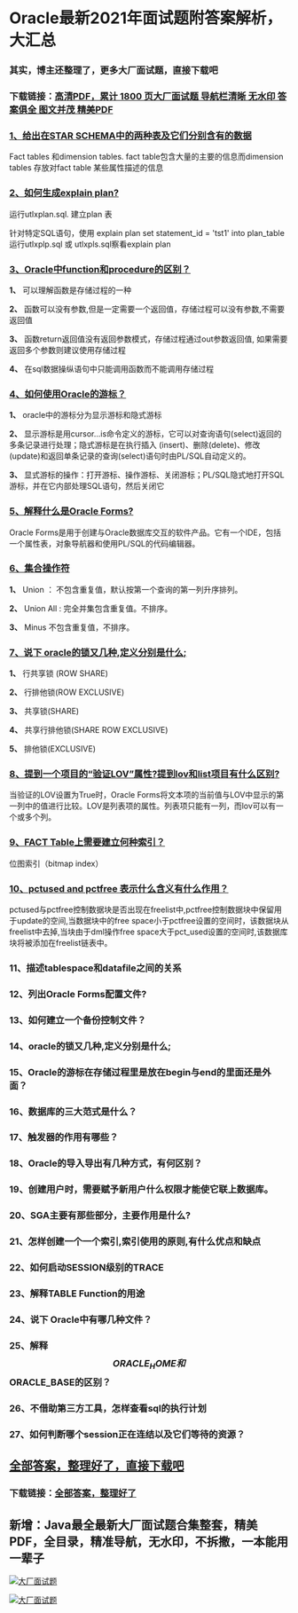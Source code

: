 # Oracle最新2021年面试题附答案解析，大汇总

### 其实，博主还整理了，更多大厂面试题，直接下载吧

### 下载链接：[高清PDF，累计 1800 页大厂面试题  导航栏清晰 无水印  答案俱全 图文并茂  精美PDF](https://github.com/liantengda/JavaEngineerBooks/blob/master/docs/index.md)



### [1、给出在STAR SCHEMA中的两种表及它们分别含有的数据](https://github.com/liantengda/JavaEngineerBooks/blob/master/docs/Oracle/Oracle最新2021年面试题附答案解析，大汇总.md#1给出在star-schema中的两种表及它们分别含有的数据)  


Fact tables 和dimension tables. fact table包含大量的主要的信息而dimension tables 存放对fact table 某些属性描述的信息


### [2、如何生成explain plan?](https://github.com/liantengda/JavaEngineerBooks/blob/master/docs/Oracle/Oracle最新2021年面试题附答案解析，大汇总.md#2如何生成explain-plan)  


运行utlxplan.sql. 建立plan 表

针对特定SQL语句，使用 explain plan set statement_id = 'tst1' into plan_table运行utlxplp.sql 或 utlxpls.sql察看explain plan


### [3、Oracle中function和procedure的区别？](https://github.com/liantengda/JavaEngineerBooks/blob/master/docs/Oracle/Oracle最新2021年面试题附答案解析，大汇总.md#3oracle中function和procedure的区别)  


**1、** 可以理解函数是存储过程的一种

**2、** 函数可以没有参数,但是一定需要一个返回值，存储过程可以没有参数,不需要返回值

**3、** 函数return返回值没有返回参数模式，存储过程通过out参数返回值, 如果需要返回多个参数则建议使用存储过程

**4、** 在sql数据操纵语句中只能调用函数而不能调用存储过程


### [4、如何使用Oracle的游标？](https://github.com/liantengda/JavaEngineerBooks/blob/master/docs/Oracle/Oracle最新2021年面试题附答案解析，大汇总.md#4如何使用oracle的游标)  


**1、** oracle中的游标分为显示游标和隐式游标

**2、** 显示游标是用cursor...is命令定义的游标，它可以对查询语句(select)返回的多条记录进行处理；隐式游标是在执行插入 (insert)、删除(delete)、修改(update)和返回单条记录的查询(select)语句时由PL/SQL自动定义的。

**3、** 显式游标的操作：打开游标、操作游标、关闭游标；PL/SQL隐式地打开SQL游标，并在它内部处理SQL语句，然后关闭它


### [5、解释什么是Oracle Forms?](https://github.com/liantengda/JavaEngineerBooks/blob/master/docs/Oracle/Oracle最新2021年面试题附答案解析，大汇总.md#5解释什么是oracle-forms)  


Oracle Forms是用于创建与Oracle数据库交互的软件产品。它有一个IDE，包括一个属性表，对象导航器和使用PL/SQL的代码编辑器。


### [6、集合操作符](https://github.com/liantengda/JavaEngineerBooks/blob/master/docs/Oracle/Oracle最新2021年面试题附答案解析，大汇总.md#6集合操作符)  


**1、** Union ： 不包含重复值，默认按第一个查询的第一列升序排列。

**2、** Union All : 完全并集包含重复值。不排序。

**3、** Minus 不包含重复值，不排序。


### [7、说下 oracle的锁又几种,定义分别是什么;](https://github.com/liantengda/JavaEngineerBooks/blob/master/docs/Oracle/Oracle最新2021年面试题附答案解析，大汇总.md#7说下-oracle的锁又几种,定义分别是什么;)  


**1、** 行共享锁 (ROW SHARE)

**2、** 行排他锁(ROW EXCLUSIVE)

**3、** 共享锁(SHARE)

**4、** 共享行排他锁(SHARE ROW EXCLUSIVE)

**5、** 排他锁(EXCLUSIVE)


### [8、提到一个项目的“验证LOV”属性?提到lov和list项目有什么区别?](https://github.com/liantengda/JavaEngineerBooks/blob/master/docs/Oracle/Oracle最新2021年面试题附答案解析，大汇总.md#8提到一个项目的“验证lov属性提到lov和list项目有什么区别)  


当验证的LOV设置为True时，Oracle Forms将文本项的当前值与LOV中显示的第一列中的值进行比较。LOV是列表项的属性。列表项只能有一列，而lov可以有一个或多个列。


### [9、FACT Table上需要建立何种索引？](https://github.com/liantengda/JavaEngineerBooks/blob/master/docs/Oracle/Oracle最新2021年面试题附答案解析，大汇总.md#9fact-table上需要建立何种索引)  


位图索引（bitmap index）


### [10、pctused and pctfree 表示什么含义有什么作用？](https://github.com/liantengda/JavaEngineerBooks/blob/master/docs/Oracle/Oracle最新2021年面试题附答案解析，大汇总.md#10pctused-and-pctfree-表示什么含义有什么作用)  


pctused与pctfree控制数据块是否出现在freelist中,pctfree控制数据块中保留用于update的空间,当数据块中的free space小于pctfree设置的空间时，该数据块从freelist中去掉,当块由于dml操作free space大于pct_used设置的空间时,该数据库块将被添加在freelist链表中。


### 11、描述tablespace和datafile之间的关系
### 12、列出Oracle Forms配置文件?
### 13、如何建立一个备份控制文件？
### 14、oracle的锁又几种,定义分别是什么;
### 15、Oracle的游标在存储过程里是放在begin与end的里面还是外面？
### 16、数据库的三大范式是什么？
### 17、触发器的作用有哪些？
### 18、Oracle的导入导出有几种方式，有何区别？
### 19、创建用户时，需要赋予新用户什么权限才能使它联上数据库。
### 20、SGA主要有那些部分，主要作用是什么?
### 21、怎样创建一个一个索引,索引使用的原则,有什么优点和缺点
### 22、如何启动SESSION级别的TRACE
### 23、解释TABLE Function的用途
### 24、说下 Oracle中有哪几种文件？
### 25、解释$$ORACLE_HOME和$$ORACLE_BASE的区别？
### 26、不借助第三方工具，怎样查看sql的执行计划
### 27、如何判断哪个session正在连结以及它们等待的资源？




## [全部答案，整理好了，直接下载吧](https://github.com/liantengda/JavaEngineerBooks/blob/master/docs/daan.md)

### 下载链接：[全部答案，整理好了](https://github.com/liantengda/JavaEngineerBooks/blob/master/docs/daan.md)




## 新增：Java最全最新大厂面试题合集整套，精美PDF，全目录，精准导航，无水印，不拆撒，一本能用一辈子

[![大厂面试题](http://shasengbufa.com/img/1.jpg "叶子创业记")](http://shasengbufa.com/img/wechat.jpg "叶子创业记")

[![大厂面试题](http://shasengbufa.com/img/wechat.jpg "叶子创业记")](http://shasengbufa.com/img/wechat.jpg "叶子创业记")
